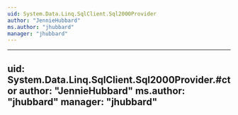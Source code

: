 ```yaml
---
uid: System.Data.Linq.SqlClient.Sql2000Provider
author: "JennieHubbard"
ms.author: "jhubbard"
manager: "jhubbard"
---
```


---
uid: System.Data.Linq.SqlClient.Sql2000Provider.#ctor
author: "JennieHubbard"
ms.author: "jhubbard"
manager: "jhubbard"
---
